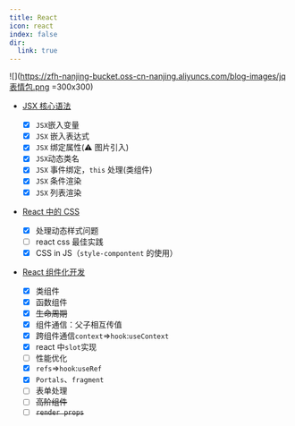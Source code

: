 ```yaml
---
title: React
icon: react
index: false
dir:
  link: true
---
```


![](https://zfh-nanjing-bucket.oss-cn-nanjing.aliyuncs.com/blog-images/jq表情包.png =300x300)

- [JSX 核心语法](/前端框架/React/JSX核心语法.html)

  - [x] `JSX`嵌入变量
  - [x] `JSX` 嵌入表达式
  - [x] `JSX` 绑定属性(⚠️ 图片引入)
  - [x] `JSX`动态类名
  - [x] `JSX` 事件绑定，`this` 处理(类组件)
  - [x] `JSX` 条件渲染
  - [x] `JSX` 列表渲染

- [React 中的 CSS](/前端框架/React/React中的CSS.html)

  - [x] 处理动态样式问题
  - [ ] react css 最佳实践
  - [x] CSS in JS（`style-compontent` 的使用）

- [React 组件化开发](/前端框架/React/React组件化开发.html)

  - [x] 类组件
  - [x] 函数组件
  - [x] ~~生命周期~~ <Badge text='hook用的不多' type='tip'/>
  - [x] 组件通信：父子相互传值
  - [x] 跨组件通信`context`=>`hook`:`useContext`
  - [x] react 中`slot`实现
  - [ ] 性能优化
  - [x] `refs`=>`hook`:`useRef`
  - [x] `Portals`、`fragment`
  - [ ] 表单处理
  - [ ] ~~高阶组件~~
  - [ ] ~~`render props`~~
